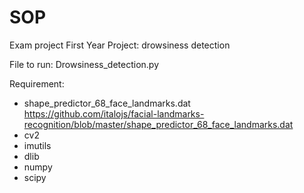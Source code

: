 # SOP
Exam project First Year Project:  drowsiness detection

File to run:
Drowsiness_detection.py


Requirement:
- shape_predictor_68_face_landmarks.dat https://github.com/italojs/facial-landmarks-recognition/blob/master/shape_predictor_68_face_landmarks.dat
- cv2
- imutils
- dlib
- numpy
- scipy
